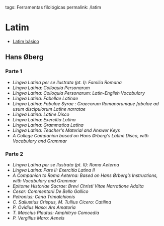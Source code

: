 tags: Ferramentas filológicas
permalink: /latim

# Latim

- [Latim básico](https://latim-basico.pro.br)

## Hans Øberg
  
### Parte 1  
  
- *Lingva Latina per se Ilustrata (pt. I): Familia Romana*  
- *Lingva Latina: Colloquia Personarum*  
- *Lingva Latina: Colloquia Personarum: Latin-English Vocabulary*  
- *Lingva Latina: Fabellae Latinae*  
- *Lingva Latina: Fabulae Syrae : Graecorum Romanorumque fabulae ad usum discipulorum Latine narratae*  
- *Lingva Latina: Latine Disco*  
- *Lingva Latina: Exercitia Latina*  
- *Lingva Latina: Grammatica Latina*  
- *Lingva Latina: Teacher's Material and Answer Keys*  
- *A College Companion based on Hans Ørberg's Latine Disco, with Vocabulary and Grammar*  
  
### Parte 2  
  
- *Lingva Latina per se Ilustrata (pt. II): Roma Aeterna*  
- *Lingva Latina: Pars II: Exercitia Latina II*  
- *A Companion to Roma Aeterna: Based on Hans Ørberg’s Instructions, with Vocabulary and Grammar*  
- *Epitome Historiae Sacrae: Brevi Christi Vitae Narratione Addita*  
- *Cesar: Commentarii De Bello Gallico*  
- *Petronius: Cena Trimalchionis*  
- *C. Sallustius Crispus, M. Tullius Cicero: Catilina*  
- *P. Ovidius Naso: Ars Amatoria*  
- *T. Maccius Plautus: Amphitryo Comoedia*  
- *P. Vergilius Maro: Aeneis*  
  